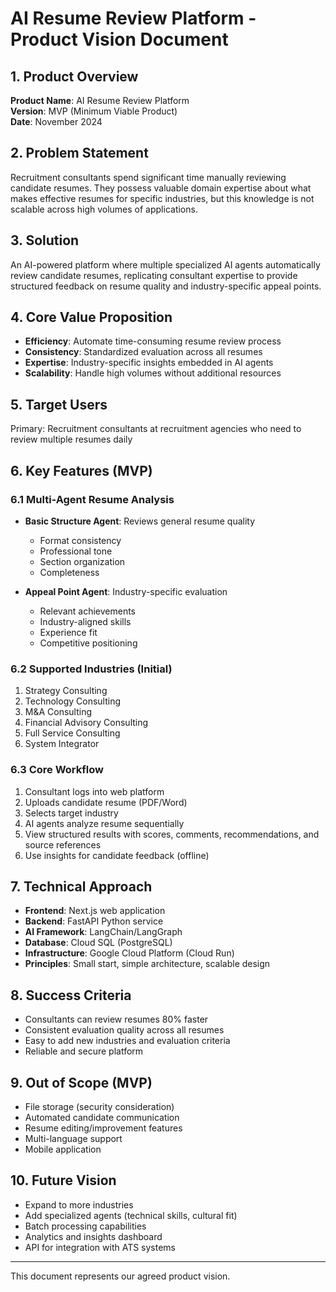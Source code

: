 # AI Resume Review Platform - Product Vision Document

## 1. Product Overview
**Product Name**: AI Resume Review Platform  
**Version**: MVP (Minimum Viable Product)  
**Date**: November 2024

## 2. Problem Statement
Recruitment consultants spend significant time manually reviewing candidate resumes. They possess valuable domain expertise about what makes effective resumes for specific industries, but this knowledge is not scalable across high volumes of applications.

## 3. Solution
An AI-powered platform where multiple specialized AI agents automatically review candidate resumes, replicating consultant expertise to provide structured feedback on resume quality and industry-specific appeal points.

## 4. Core Value Proposition
- **Efficiency**: Automate time-consuming resume review process
- **Consistency**: Standardized evaluation across all resumes
- **Expertise**: Industry-specific insights embedded in AI agents
- **Scalability**: Handle high volumes without additional resources

## 5. Target Users
Primary: Recruitment consultants at recruitment agencies who need to review multiple resumes daily

## 6. Key Features (MVP)

### 6.1 Multi-Agent Resume Analysis
- **Basic Structure Agent**: Reviews general resume quality
  - Format consistency
  - Professional tone
  - Section organization
  - Completeness
  
- **Appeal Point Agent**: Industry-specific evaluation
  - Relevant achievements
  - Industry-aligned skills
  - Experience fit
  - Competitive positioning

### 6.2 Supported Industries (Initial)
1. Strategy Consulting
2. Technology Consulting
3. M&A Consulting
4. Financial Advisory Consulting
5. Full Service Consulting
6. System Integrator

### 6.3 Core Workflow
1. Consultant logs into web platform
2. Uploads candidate resume (PDF/Word)
3. Selects target industry
4. AI agents analyze resume sequentially
5. View structured results with scores, comments, recommendations, and source references
6. Use insights for candidate feedback (offline)

## 7. Technical Approach
- **Frontend**: Next.js web application
- **Backend**: FastAPI Python service
- **AI Framework**: LangChain/LangGraph
- **Database**: Cloud SQL (PostgreSQL)
- **Infrastructure**: Google Cloud Platform (Cloud Run)
- **Principles**: Small start, simple architecture, scalable design

## 8. Success Criteria
- Consultants can review resumes 80% faster
- Consistent evaluation quality across all resumes
- Easy to add new industries and evaluation criteria
- Reliable and secure platform

## 9. Out of Scope (MVP)
- File storage (security consideration)
- Automated candidate communication
- Resume editing/improvement features
- Multi-language support
- Mobile application

## 10. Future Vision
- Expand to more industries
- Add specialized agents (technical skills, cultural fit)
- Batch processing capabilities
- Analytics and insights dashboard
- API for integration with ATS systems

---

This document represents our agreed product vision.